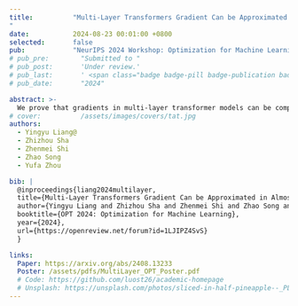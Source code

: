 ```yaml
---
title:          "Multi-Layer Transformers Gradient Can be Approximated in Almost Linear Time
"
date:           2024-08-23 00:01:00 +0800
selected:       false
pub:            "NeurIPS 2024 Workshop: Optimization for Machine Learning"
# pub_pre:        "Submitted to "
# pub_post:       'Under review.'
# pub_last:       ' <span class="badge badge-pill badge-publication badge-success">Spotlight</span>'
# pub_date:       "2024"

abstract: >-
  We prove that gradients in multi-layer transformer models can be computed in almost linear time $n^{1+o(1)}$ using a novel fast approximation method with polynomially small error, overcoming the quadratic complexity bottleneck of self-attention and enabling more efficient training and deployment of long-context language models with general loss functions and common sub-modules like residual connections, causal masks, and multi-head attention.
# cover:          /assets/images/covers/tat.jpg
authors:
  - Yingyu Liang@
  - Zhizhou Sha
  - Zhenmei Shi
  - Zhao Song
  - Yufa Zhou

bib: |
  @inproceedings{liang2024multilayer,
  title={Multi-Layer Transformers Gradient Can be Approximated in Almost Linear Time},
  author={Yingyu Liang and Zhizhou Sha and Zhenmei Shi and Zhao Song and Yufa Zhou},
  booktitle={OPT 2024: Optimization for Machine Learning},
  year={2024},
  url={https://openreview.net/forum?id=1LJIPZ4SvS}
  }

links:
  Paper: https://arxiv.org/abs/2408.13233
  Poster: /assets/pdfs/MultiLayer_OPT_Poster.pdf
  # Code: https://github.com/luost26/academic-homepage
  # Unsplash: https://unsplash.com/photos/sliced-in-half-pineapple--_PLJZmHZzk
---
```

